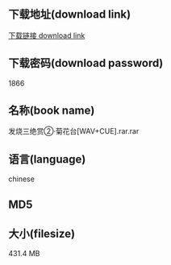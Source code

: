 ## 下载地址(download link)
[下载链接 download link](https://voluble-croquembouche-d321dc.netlify.app/?s=%E5%8F%91%E7%83%A7%E4%B8%89%E7%BB%9D%E8%B5%8F%E2%91%A1%C2%B7%E8%8F%8A%E8%8A%B1%E5%8F%B0%5BWAV%2BCUE%5D.rar)

## 下载密码(download password)
1866

## 名称(book name)
发烧三绝赏②·菊花台[WAV+CUE].rar.rar

## 语言(language)
chinese

## MD5


## 大小(filesize)
431.4 MB
